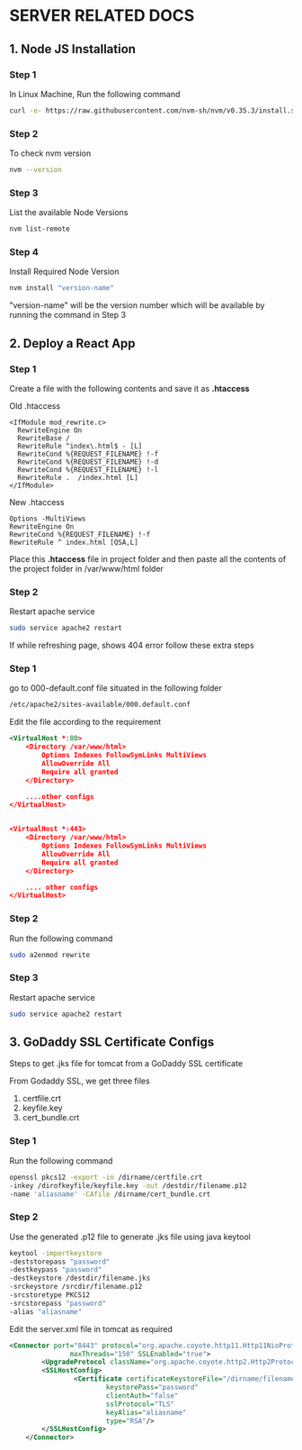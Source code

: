 # SERVER RELATED DOCS

## 1. Node JS Installation

### Step 1

In Linux Machine, Run the following command

```bash
curl -o- https://raw.githubusercontent.com/nvm-sh/nvm/v0.35.3/install.sh|bash 
```

### Step 2

To check nvm version

```bash
nvm --version
```

### Step 3

List the available Node Versions

```bash
nvm list-remote
```

### Step 4

Install Required Node Version

```bash
nvm install "version-name"
```

"version-name" will be the version number which will be available by running the command in Step 3

## 2. Deploy a React App

### Step 1

Create a file with the following contents and save it as **.htaccess**

Old .htaccess

```htaccess
<IfModule mod_rewrite.c>
  RewriteEngine On
  RewriteBase /
  RewriteRule ^index\.html$ - [L]
  RewriteCond %{REQUEST_FILENAME} !-f
  RewriteCond %{REQUEST_FILENAME} !-d
  RewriteCond %{REQUEST_FILENAME} !-l
  RewriteRule .  /index.html [L]
</IfModule>
```

New .htaccess

```htaccess
Options -MultiViews
RewriteEngine On
RewriteCond %{REQUEST_FILENAME} !-f
RewriteRule ^ index.html [QSA,L]
```

Place this **.htaccess** file in project folder and then paste all the contents of the project folder in  /var/www/html folder

### Step 2

Restart apache service

```bash
sudo service apache2 restart
```

If while refreshing page, shows 404 error follow these extra steps

### Step 1

go to 000-default.conf file situated in the following folder

```bash
/etc/apache2/sites-available/000.default.conf
```

Edit the file according to the requirement

```xml
<VirtualHost *:80>
    <Directory /var/www/html>
        Options Indexes FollowSymLinks MultiViews
        AllowOverride All
        Require all granted
    </Directory>

    ....other configs
</VirtualHost>


<VirtualHost *:443>
    <Directory /var/www/html>
        Options Indexes FollowSymLinks MultiViews
        AllowOverride All
        Require all granted
    </Directory>

    .... other configs
</VirtualHost>
```

### Step 2

Run the following command

```bash
sudo a2enmod rewrite
```

### Step 3

Restart apache service

```bash
sudo service apache2 restart
```

## 3. GoDaddy SSL Certificate Configs

Steps to get .jks file for tomcat from a GoDaddy SSL certificate

From Godaddy SSL, we get three files

1. certfile.crt
2. keyfile.key
3. cert_bundle.crt

### Step 1

Run the following command

```bash
openssl pkcs12 -export -in /dirname/certfile.crt 
-inkey /dirofkeyfile/keyfile.key -out /destdir/filename.p12 
-name 'aliasname' -CAfile /dirname/cert_bundle.crt 

```

### Step 2

Use the generated .p12 file to generate .jks file using java keytool

```bash
keytool -importkeystore 
-deststorepass "password" 
-destkeypass "password" 
-destkeystore /destdir/filename.jks 
-srckeystore /srcdir/filename.p12 
-srcstoretype PKCS12 
-srcstorepass "password" 
-alias "aliasname"
```

Edit the server.xml file in tomcat as required

```xml
<Connector port="8443" protocol="org.apache.coyote.http11.Http11NioProtocol"
               maxThreads="150" SSLEnabled="true">
        <UpgradeProtocol className="org.apache.coyote.http2.Http2Protocol" />
        <SSLHostConfig>
                <Certificate certificateKeystoreFile="/dirname/filename.jks"
                        keystorePass="password"
                        clientAuth="false" 
                        sslProtocol="TLS"
                        keyAlias="aliasname"
                        type="RSA"/>
        </SSLHostConfig>
    </Connector>
```
